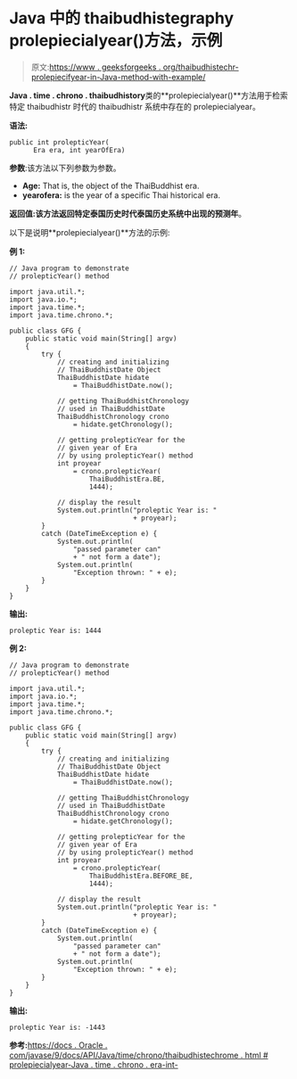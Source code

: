 # Java 中的 thaibudhistegraphy prolepiecialyear()方法，示例

> 原文:[https://www . geeksforgeeks . org/thaibudhistechr-prolepiecifyear-in-Java-method-with-example/](https://www.geeksforgeeks.org/thaibuddhistchronology-prolepticyear-method-in-java-with-example/)

**Java . time . chrono . thaibudhistory**类的**prolepiecialyear()**方法用于检索特定 thaibudhistr 时代的 thaibudhistr 系统中存在的 prolepiecialyear。

**语法:**

```
public int prolepticYear(
      Era era, int yearOfEra)

```

**参数**:该方法以下列参数为参数。

*   **Age:** That is, the object of the ThaiBuddhist era.
*   **yearofera:** is the year of a specific Thai historical era.

**返回值:**该方法返回特定泰国历史时代泰国历史系统中出现的**预测年**。

以下是说明**prolepiecialyear()**方法的示例:

**例 1:**

```
// Java program to demonstrate
// prolepticYear() method

import java.util.*;
import java.io.*;
import java.time.*;
import java.time.chrono.*;

public class GFG {
    public static void main(String[] argv)
    {
        try {
            // creating and initializing
            // ThaiBuddhistDate Object
            ThaiBuddhistDate hidate
                = ThaiBuddhistDate.now();

            // getting ThaiBuddhistChronology
            // used in ThaiBuddhistDate
            ThaiBuddhistChronology crono
                = hidate.getChronology();

            // getting prolepticYear for the
            // given year of Era
            // by using prolepticYear() method
            int proyear
                = crono.prolepticYear(
                    ThaiBuddhistEra.BE,
                    1444);

            // display the result
            System.out.println("proleptic Year is: "
                               + proyear);
        }
        catch (DateTimeException e) {
            System.out.println(
                "passed parameter can"
                + " not form a date");
            System.out.println(
                "Exception thrown: " + e);
        }
    }
}
```

**输出:**

```
proleptic Year is: 1444

```

**例 2:**

```
// Java program to demonstrate
// prolepticYear() method

import java.util.*;
import java.io.*;
import java.time.*;
import java.time.chrono.*;

public class GFG {
    public static void main(String[] argv)
    {
        try {
            // creating and initializing
            // ThaiBuddhistDate Object
            ThaiBuddhistDate hidate
                = ThaiBuddhistDate.now();

            // getting ThaiBuddhistChronology
            // used in ThaiBuddhistDate
            ThaiBuddhistChronology crono
                = hidate.getChronology();

            // getting prolepticYear for the
            // given year of Era
            // by using prolepticYear() method
            int proyear
                = crono.prolepticYear(
                    ThaiBuddhistEra.BEFORE_BE,
                    1444);

            // display the result
            System.out.println("proleptic Year is: "
                               + proyear);
        }
        catch (DateTimeException e) {
            System.out.println(
                "passed parameter can"
                + " not form a date");
            System.out.println(
                "Exception thrown: " + e);
        }
    }
}
```

**输出:**

```
proleptic Year is: -1443

```

**参考:**[https://docs . Oracle . com/javase/9/docs/API/Java/time/chrono/thaibudhistechrome . html # prolepiecialyear-Java . time . chrono . era-int-](https://docs.oracle.com/javase/9/docs/api/java/time/chrono/ThaiBuddhistChronology.html#prolepticYear-java.time.chrono.Era-int-)